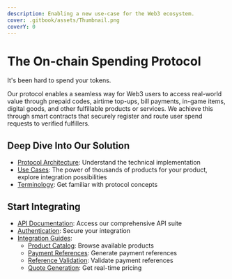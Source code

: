 ```yaml
---
description: Enabling a new use-case for the Web3 ecosystem.
cover: .gitbook/assets/Thumbnail.png
coverY: 0
---
```


# The On-chain Spending Protocol

It's been hard to spend your tokens.

Our protocol enables a seamless way for Web3 users to access real-world value through prepaid codes, airtime top-ups, bill payments, in-game items, digital goods, and other fulfillable products or services. We achieve this through smart contracts that securely register and route user spend requests to verified fulfillers.

## Deep Dive Into Our Solution

* [Protocol Architecture](welcome/architecture/): Understand the technical implementation
* [Use Cases](welcome/use-cases.md): The power of thousands of products for your product, explore integration possibilities
* [Terminology](welcome/terminology.md): Get familiar with protocol concepts

## Start Integrating

* [API Documentation](fulfiller-api/api-reference.md): Access our comprehensive API suite
* [Authentication](fulfiller-api/authentication.md): Secure your integration
* [Integration Guides](fulfiller-api/guides/):
  * [Product Catalog](fulfiller-api/guides/get-available-products.md): Browse available products
  * [Payment References](fulfiller-api/guides/get-a-payment-reference.md): Generate payment references
  * [Reference Validation](fulfiller-api/guides/validate-a-payment-reference.md): Validate payment references
  * [Quote Generation](fulfiller-api/guides/get-a-quote.md): Get real-time pricing
